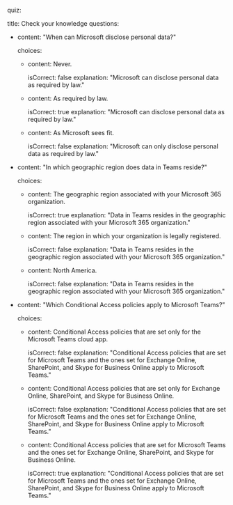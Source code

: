 quiz:

  title: Check your knowledge
  questions:

- content: "When can Microsoft disclose personal data?"

  choices:

  - content: Never.

    isCorrect: false
    explanation: "Microsoft can disclose personal data as required by law."

  - content: As required by law.

    isCorrect: true
    explanation: "Microsoft can disclose personal data as required by law."

  - content: As Microsoft sees fit.

    isCorrect: false
    explanation: "Microsoft can only disclose personal data as required by law."

- content: "In which geographic region does data in Teams reside?"

  choices:

  - content: The geographic region associated with your Microsoft 365 organization.

    isCorrect: true
    explanation: "Data in Teams resides in the geographic region associated with your Microsoft 365 organization."

  - content: The region in which your organization is legally registered.

    isCorrect: false
    explanation: "Data in Teams resides in the geographic region associated with your Microsoft 365 organization."

  - content: North America.

    isCorrect: false
    explanation: "Data in Teams resides in the geographic region associated with your Microsoft 365 organization."

- content: "Which Conditional Access policies apply to Microsoft Teams?"

  choices:

  - content: Conditional Access policies that are set only for the Microsoft Teams cloud app.

    isCorrect: false
    explanation: "Conditional Access policies that are set for Microsoft Teams and the ones set for Exchange Online, SharePoint, and Skype for Business Online apply to Microsoft Teams."

  - content: Conditional Access policies that are set only for Exchange Online, SharePoint, and Skype for Business Online.

    isCorrect: false
    explanation: "Conditional Access policies that are set for Microsoft Teams and the ones set for Exchange Online, SharePoint, and Skype for Business Online apply to Microsoft Teams."

  - content: Conditional Access policies that are set for Microsoft Teams and the ones set for Exchange Online, SharePoint, and Skype for Business Online.

    isCorrect: true
    explanation: "Conditional Access policies that are set for Microsoft Teams and the ones set for Exchange Online, SharePoint, and Skype for Business Online apply to Microsoft Teams."
